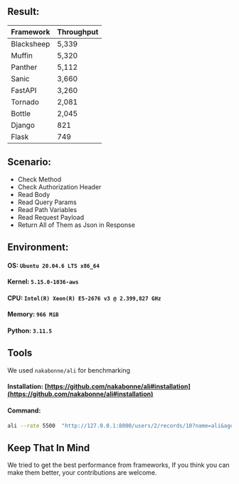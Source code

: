## Result:

| Framework  | Throughput |
|------------|------------|
| Blacksheep | 5,339      |
| Muffin     | 5,320      |
| Panther    | 5,112      |
| Sanic      | 3,660      |
| FastAPI    | 3,260      |
| Tornado    | 2,081      |
| Bottle     | 2,045      |
| Django     | 821        |
| Flask      | 749        |

## Scenario:

-   Check Method
-   Check Authorization Header
-   Read Body
-   Read Query Params
-   Read Path Variables
-   Read Request Payload
-   Return All of Them as Json in Response

## Environment:

#### OS: `Ubuntu 20.04.6 LTS x86_64`

#### Kernel: `5.15.0-1036-aws`

#### CPU: `Intel(R) Xeon(R) E5-2676 v3 @ 2.399,827 GHz`

#### Memory: `966 MiB`

#### Python: `3.11.5`

## Tools

We used `nakabonne/ali` for benchmarking

#### Installation: [https://github.com/nakabonne/ali#installation](https://github.com/nakabonne/ali#installation)

#### Command:

```bash
ali --rate 5500  "http://127.0.0.1:8000/users/2/records/10?name=ali&age=26" --method=PUT -H "Authorization: Token" -H "content-type: application/json" -b "{\"text\": \"hello\"}"
```

## Keep That In Mind

We tried to get the best performance from frameworks, If you think you can make them better, your contributions are
welcome.
